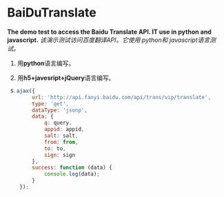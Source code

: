 # BaiDuTranslate

**The demo test to access the Baidu Translate API. IT use in python and javascript.**
*该演示测试访问百度翻译API。它使用 python和 javascript语言测试。*

1. 用**python**语言编写。

2. 用**h5+javesript+jQuery**语言编写。

```javascript
 $.ajax({
        url: 'http://api.fanyi.baidu.com/api/trans/vip/translate',
        type: 'get',
        dataType: 'jsonp',
        data: {
            q: query,
            appid: appid,
            salt: salt,
            from: from,
            to: to,
            sign: sign
        },
        success: function (data) {
            console.log(data);
        }
    });
```
